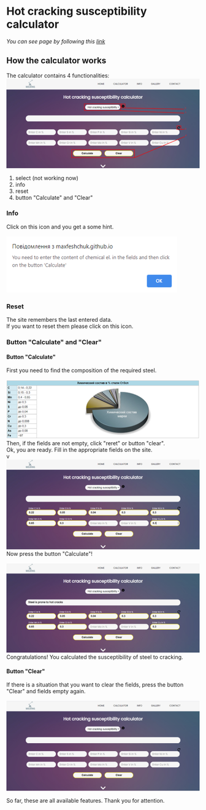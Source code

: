 # Hot cracking susceptibility calculator
*You can see page by following this [link](https://maxfeshchuk.github.io/calc/)*
## How the calculator works

The calculator contains 4 functionalities:
![functionalities](calc/images/README_5.png)
1. select (not working now)
2. info
3. reset
4. button "Calculate" and "Clear"

### Info

Click on this icon and you get a some hint.</br></br>
![info](calc/images/README_6.png)

### Reset

The site remembers the last entered data.</br>
If you want to reset them please click on this icon.

### Button "Calculate" and "Clear"

#### Button "Calculate"

First you need to find the composition of the required steel.</br></br>
![composition](calc/images/README_1.png)
Then, if the fields are not empty, click "reret" or button "clear".</br> 
Ok, you are ready. Fill in the appropriate fields on the site.</br>v
![fill_fields](calc/images/README_2.png)
Now press the button "Calculate"!</br></br>
![result](calc/images/README_3.png)
Congratulations! You calculated the susceptibility of steel to cracking.

#### Button "Clear"

If there is a situation that you want to clear the fields, press the button "Clear"
and fields empty again.</br></br>
![clear_fields](calc/images/README_4.png)

So far, these are all available features. Thank you for attention.